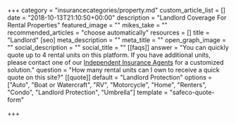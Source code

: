 +++
category = "insurancecategories/property.md"
custom_article_list = []
date = "2018-10-13T21:10:50+00:00"
description = "Landlord Coverage For Rental Properties"
featured_image = ""
mikes_take = ""
recommended_articles = "choose automatically"
resources = []
title = "Landlord"
[seo]
meta_description = ""
meta_title = ""
open_graph_image = ""
social_description = ""
social_title = ""
[[faqs]]
answer = "You can quickly quote up to 4 rental units on this platform.  If you have additional units, please contact one of our [Independent Insurance Agents](/Contact) for a customized solution."
question = "How many rental units can I own to receive a quick quote on this site?"
[[quote]]
default = "Landlord Protection"
options = ["Auto", "Boat or Watercraft", "RV", "Motorcycle", "Home", "Renters", "Condo", "Landlord Protection", "Umbrella"]
template = "safeco-quote-form"

+++
